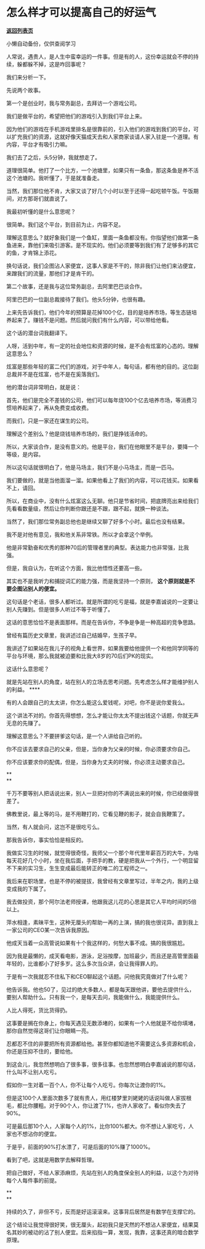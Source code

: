 # 怎么样才可以提高自己的好运气

[**返回列表页**](/gzh/记忆承载3)

小懒自动备份，仅供查阅学习

人常说，遇贵人，是人生中蛮幸运的一件事。但是有的人，这份幸运就会不停的持续，躲都躲不掉，这是咋回事呢？  

  

我们来分析一下。

  

先说两个故事。

第一个是创业时，我与常务副总，去拜访一个游戏公司。

  

我们是做平台的，希望把他们的游戏引入到我们平台上来。

  

因为他们的游戏在手机游戏里排名是很靠前的，引入他们的游戏到我们的平台，可以扩充我们的资源，这就好像天猫成天去和人家商家谈请人家入驻是一个道理。有内容，平台才有吸引力嘛。

  

我们去了之后，头5分钟，我就想走了。

  

道理很简单。他打了一个比方，一个池塘里，如果只有一条鱼，那这条鱼是养不活这个池塘的。我听懂了，于是就准备走。

  

当然，我们那位他不肯，大家又谈了好几个小时以至于还得一起吃顿午饭。午饭期间，对方那哥们就直说了。

  

我最初听懂的是什么意思呢？

  

很简单。我们这个平台，到目前为止，内容不足。

  

理解这意思么？就好象我们是一个鱼缸，里面一条鱼都没有。你指望他们做第一条鱼进来，靠他们来吸引游客。是不现实的。他们必须要等到我们有了足够多的其它的鱼，才肯锦上添花。

  

换句话说，我们企图沾人家便宜，这事人家是不干的，除非我们让他们来沾便宜，来蹭我们的流量，那他们才是肯干的。

  

第二个故事，还是我与这位常务副总，去阿里巴巴谈合作。

  

阿里巴巴的一位副总裁接待了我们。他头5分钟，也很有趣。

  

上来先告诉我们，他们今年的预算是花掉100个亿，目的是培养市场，等生态链培养起来了。赚钱不是问题。然后就问我们有什么内容，可以带给他看。

  

这个话的潜台词我翻译下。

  

人呀，活到中年，有一定的社会地位和资源的时候，是不会有炫富的心态的。理解这意思么？

  

炫富是那些年轻的富二代们的游戏，对于中年人，每句话，都有他的目的。这位副总裁并不是在炫富，也不是在奚落我们。

  

他的潜台词非常明白，就是说：

  

首先，他们是完全不差钱的公司，他们可以每年烧100个亿去培养市场，等消费习惯培养起来了，再从免费变成收费。

  

而我们，只是一家还在谋生的公司。

  

理解这个差别么？他是烧钱培养市场的，我们是挣钱活命的。

  

所以，大家谈合作，是没有意义的。他是平台，我们在他眼里不是平台，要降一个等级，是内容。

  

所以这句话就很明白了，他是马场主，我们不是小马场主，而是一匹马。

  

我们要做的，就是当他面溜一溜。如果他看上了我们的内容，可以花钱买。如果看不上，请回。

  

所以，在商业中，没有什么炫富这么无聊。他只是节省时间，把底牌亮出来给我们先看看数量级，然后让你判断你跟还是不跟，跟不起，就换一种谈法。

  

当然了，我们那位常务副总他也是继续又聊了好多个小时。最后也没有结果。

  

我不是对他有意见，我和他关系非常铁。所以才会拿这个举例。

  

他是非常勤奋和优秀的那种70后的管理者里的典型。表达能力也非常强，比我强。

  

但是，我自认为，在听这个方面，我比他悟性还要高一些。

  

其实也不是我听力和捕捉词汇的能力强，而是我坚持一个原则， **这个原则就是不要企图沾别人的便宜。**

  

这句话是个老话，很多人都听过。就是所谓的吃亏是福，就是李嘉诚说的一定要让别人先赚到。但是很多人听过不等于听懂了。

  

这话的意思恰恰不是表面那样。而是在告诉你，不争是争是一种高超的竞争思路。

  

曾经有篇历史文章里，我讲述过自己结婚早，生孩子早。

  

我讲述了如果站在我儿子的视角上看世界，如果我要给他提供一个和他同学同等的平台与环境，那么我就被迫要和比我大8岁的70后们PK的现实。

  

这话什么意思呢？

  

就是先站在别人的角度，站在别人的立场去思考问题。先考虑怎么样才能维护别人的利益。 ****

  

有的人会跟自己的太太讲，你怎么能这么爱钱呢，对吧，你不是说你爱我么。

  

这个讲法不对的。你首先得想想，怎么才能让你太太不提出钱这个话题，你就无声无息的先赚了。

  

理解这意思么？不要拼爹这句话，是一个人讲给自己听的。

  

你不应该去要求自己的父亲，但是，当你身为父亲的时候，你必须要求你自己。

  

你不应该要求你的配偶，但是，当你身为丈夫的时候，你必须主动要求自己。

 **  
**

千万不要等别人把话说出来，别人一旦把对你的不满说出来的时候，你已经做得很差了。

  

佛教里说，最上等的马，是不用鞭打的，它看见鞭的影子，就会自我鞭策了。

  

当然，有人就会问，这岂不是很吃亏么。

  

那我告诉你，事实恰恰是相反的。

  

我做实习生的时候，就觉得很奇怪，我师父一个那个年代里年薪百万的大牛，为啥每天花好几个小时，坐在我后面，手把手的教，硬是把我从一个外行，一个明显留不下来的实习生，生生变成最后能转正的唯二的工程师之一。

  

我后来在职场里，也是不停的被提拔，我曾经有文章里写过，半年之内，我的上级变成我的下属了。

  

我去做投资，那个阿尔法老师授课，他跟我这儿花的心思是其它人平均时间的5倍以上。

  

萍水相逢，素昧平生，这种无厘头的帮助一再的上演，搞的我也很诧异。直到我上一家公司的CEO某一次告诉我原因。

  

他成天当着一众高管说如果有十个我这样的，何愁大事不成。搞的我很尴尬。

  

因为我是最懒的，成天看电影，游泳，足浴按摩，加班最少，而且还是高管里面最年轻的，比谁都小了好多岁。这么多次当众讲，会让我得罪人的。

  

于是有一次我就忍不住私下和CEO聊起这个话题。问他我究竟做对了什么呢？

  

他告诉我。他也50了，见过的绝大多数人，都是每天跟他讲，要他去提供什么，要别人帮助什么。只有我一个，是每天去问，我能做什么，我能提供什么。

  

人比人得死，货比货得扔。

  

这事要是搁在你身上，你每天遇见无数添堵的，如果有一个人他就是不给你填堵，那你自然觉得这哥们让你眼睛一亮。

  

忍都忍不住的非要把所有资源都给他。甚至你都知道他不需要这么多资源和机会，你还是压抑不住的，要给他。

  

到这会儿，我忽然想明白了很多事，很多往事。也忽然想明白李嘉诚说的那句话，什么叫不让别人吃亏。

  

假如你一生对着一百个人，你不让每个人吃亏。你每次让渡你的1%。

  

但是这100个人里面次数多了就有贵人，用红楼梦里刘姥姥的话说叫做人家拔根毛，都比你腰粗。对于90个人，你让渡了1%，也许人家收了。看似你失去了90%。

  

可是最后那10个人，人家每个人的1%，比你100%都大。你不想让人家吃亏，人家也不想沾你的便宜。

  

于是乎，前面的90%打水漂了，可是后面的10%赚了1000%。  

  

看到了吧，这就是用数学去解释哲理。

  

把自己做好，不给人家添麻烦，先站在别人的角度保全别人的利益，以这个为对待每个人每件事的前提。

 **  
**

持续的久了，非但不亏，反而是好运滚滚来。这事背后居然是有数学在支撑它的。

  

这个结论让我觉得很好笑，很无厘头，起初我只是天然的不想沾人家便宜，结果莫名其妙的被动的沾了别人便宜。后来掐指一算，发现，我靠，这事还真的暗合数学原理。

